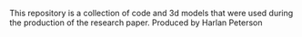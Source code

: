 This repository is a collection of code and 3d models that were used during the production of the research paper.
Produced by Harlan Peterson
